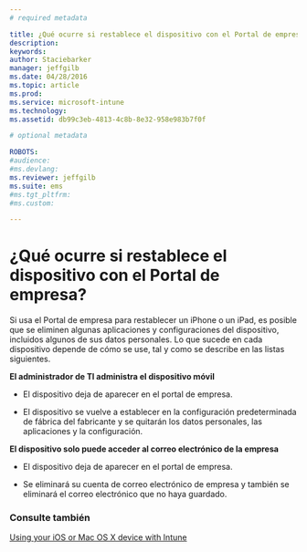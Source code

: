 ```yaml
---
# required metadata

title: ¿Qué ocurre si restablece el dispositivo con el Portal de empresa? | Microsoft Intune
description:
keywords:
author: Staciebarker
manager: jeffgilb
ms.date: 04/28/2016
ms.topic: article
ms.prod:
ms.service: microsoft-intune
ms.technology:
ms.assetid: db99c3eb-4813-4c8b-8e32-958e983b7f0f

# optional metadata

ROBOTS:
#audience:
#ms.devlang:
ms.reviewer: jeffgilb
ms.suite: ems
#ms.tgt_pltfrm:
#ms.custom:

---
```



# ¿Qué ocurre si restablece el dispositivo con el Portal de empresa?

Si usa el Portal de empresa para restablecer un iPhone o un iPad, es posible que se eliminen algunas aplicaciones y configuraciones del dispositivo, incluidos algunos de sus datos personales. Lo que sucede en cada dispositivo depende de cómo se use, tal y como se describe en las listas siguientes.

**El administrador de TI administra el dispositivo móvil**

-   El dispositivo deja de aparecer en el portal de empresa.

-   El dispositivo se vuelve a establecer en la configuración predeterminada de fábrica del fabricante y se quitarán los datos personales, las aplicaciones y la configuración.

**El dispositivo solo puede acceder al correo electrónico de la empresa**

-   El dispositivo deja de aparecer en el portal de empresa.

-   Se eliminará su cuenta de correo electrónico de empresa y también se eliminará el correo electrónico que no haya guardado.

### Consulte también
[Using your iOS or Mac OS X device with Intune](using-your-ios-or-mac-os-x-device-with-intune.md)

<!--HONumber=May16_HO2-->


